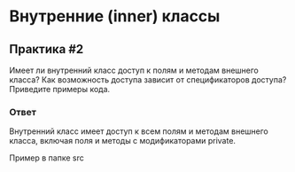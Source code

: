 # Внутренние (inner) классы

## Практика #2

Имеет ли внутренний класс доступ к полям и методам внешнего класса? Как возможность доступа зависит от спецификаторов доступа? Приведите примеры кода.

### Ответ

Внутренний класс имеет доступ к всем полям и методам внешнего класса, включая поля и методы с модификаторами private.

Пример в папке src